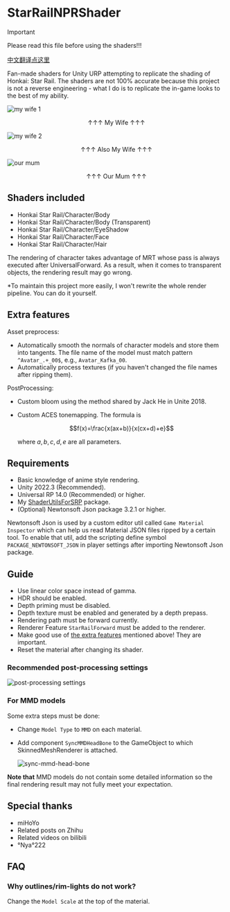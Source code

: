 # StarRailNPRShader

> [!IMPORTANT]
> Please read this file before using the shaders!!!
>
> [中文翻译点这里](README_CN.md)

Fan-made shaders for Unity URP attempting to replicate the shading of Honkai: Star Rail. The shaders are not 100% accurate because this project is not a reverse engineering - what I do is to replicate the in-game looks to the best of my ability.

![my wife 1](Screenshots/silwolf.png)

<p align="center">↑↑↑ My Wife ↑↑↑</p>

![my wife 2](Screenshots/fuxuan_near.png)

<p align="center">↑↑↑ Also My Wife ↑↑↑</p>

![our mum](Screenshots/kafka_near.png)

<p align="center">↑↑↑ Our Mum ↑↑↑</p>

## Shaders included

- Honkai Star Rail/Character/Body
- Honkai Star Rail/Character/Body (Transparent)
- Honkai Star Rail/Character/EyeShadow
- Honkai Star Rail/Character/Face
- Honkai Star Rail/Character/Hair

The rendering of character takes advantage of MRT whose pass is always executed after UniversalForward. As a result, when it comes to transparent objects, the rendering result may go wrong. 

*To maintain this project more easily, I won't rewrite the whole render pipeline. You can do it yourself.

## Extra features

Asset preprocess:

- Automatically smooth the normals of character models and store them into tangents. The file name of the model must match pattern `^Avatar_.+_00$`, e.g., `Avatar_Kafka_00`.
- Automatically process textures (if you haven't changed the file names after ripping them).

PostProcessing:

- Custom bloom using the method shared by Jack He in Unite 2018.
- Custom ACES tonemapping. The formula is

    $$f(x)=\frac{x(ax+b)}{x(cx+d)+e}$$

    where $a,b,c,d,e$ are all parameters.

## Requirements

- Basic knowledge of anime style rendering.
- Unity 2022.3 (Recommended).
- Universal RP 14.0 (Recommended) or higher.
- My [ShaderUtilsForSRP](https://github.com/stalomeow/ShaderUtilsForSRP) package.
- (Optional) Newtonsoft Json package 3.2.1 or higher.

Newtonsoft Json is used by a custom editor util called `Game Material Inspector` which can help us read Material JSON files ripped by a certain tool. To enable that util, add the scripting define symbol `PACKAGE_NEWTONSOFT_JSON` in player settings after importing Newtonsoft Json package.

## Guide

- Use linear color space instead of gamma.
- HDR should be enabled.
- Depth priming must be disabled.
- Depth texture must be enabled and generated by a depth prepass.
- Rendering path must be forward currently.
- Renderer Feature `StarRailForward` must be added to the renderer.
- Make good use of [the extra features](#extra-features) mentioned above! They are important.
- Reset the material after changing its shader.

### Recommended post-processing settings

![post-processing settings](Screenshots/_postprocessing.png)

### For MMD models

Some extra steps must be done:

- Change `Model Type` to `MMD` on each material.
- Add component `SyncMMDHeadBone` to the GameObject to which SkinnedMeshRenderer is attached.

    ![sync-mmd-head-bone](Screenshots/_sync_mmd_head_bone.png)

**Note that** MMD models do not contain some detailed information so the final rendering result may not fully meet your expectation.

## Special thanks

- miHoYo
- Related posts on Zhihu
- Related videos on bilibili
- °Nya°222

## FAQ

### Why outlines/rim-lights do not work?

Change the `Model Scale` at the top of the material.